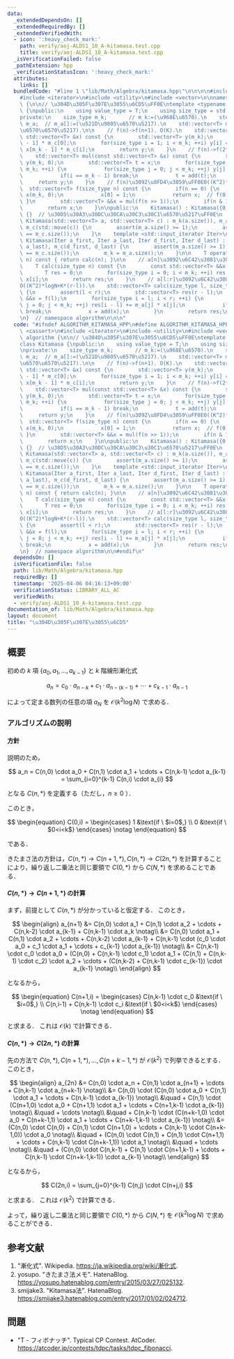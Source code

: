 ```yaml
---
data:
  _extendedDependsOn: []
  _extendedRequiredBy: []
  _extendedVerifiedWith:
  - icon: ':heavy_check_mark:'
    path: verify/aoj-ALDS1_10_A-kitamasa.test.cpp
    title: verify/aoj-ALDS1_10_A-kitamasa.test.cpp
  _isVerificationFailed: false
  _pathExtension: hpp
  _verificationStatusIcon: ':heavy_check_mark:'
  attributes:
    links: []
  bundledCode: "#line 1 \"lib/Math/Algebra/kitamasa.hpp\"\n\n\n\n#include <cassert>\n\
    #include <iterator>\n#include <utility>\n#include <vector>\n\nnamespace algorithm\
    \ {\n\n// \u304D\u305F\u307E\u3055\u6CD5\uFF0E\ntemplate <typename T>\nclass Kitamasa\
    \ {\npublic:\n    using value_type = T;\n    using size_type = std::size_t;\n\n\
    private:\n    size_type m_k;       // m_k:=(\u968E\u6570).\n    std::vector<T>\
    \ m_a;  // m_a[]:=(\u521D\u9805\u6570\u5217).\n    std::vector<T> m_c;  // m_c[]:=(\u4FC2\
    \u6570\u6570\u5217).\n\n    // f(n)->f(n+1). O(K).\n    std::vector<T> add(const\
    \ std::vector<T> &x) const {\n        std::vector<T> y(m_k);\n        y[0] = x[m_k\
    \ - 1] * m_c[0];\n        for(size_type i = 1; i < m_k; ++i) y[i] = x[i - 1] +\
    \ x[m_k - 1] * m_c[i];\n        return y;\n    }\n    // f(n)->f(2*n). O(K^2).\n\
    \    std::vector<T> mul(const std::vector<T> &x) const {\n        std::vector<T>\
    \ y(m_k, 0);\n        std::vector<T> t = x;\n        for(size_type i = 0; i <\
    \ m_k; ++i) {\n            for(size_type j = 0; j < m_k; ++j) y[j] += x[i] * t[j];\n\
    \            if(i == m_k - 1) break;\n            t = add(t);\n        }\n   \
    \     return y;\n    }\n    // f(n)\u3092\u8FD4\u3059\uFF0EO((K^2)*logN).\n  \
    \  std::vector<T> f(size_type n) const {\n        if(n == 0) {\n            std::vector<T>\
    \ x(m_k, 0);\n            x[0] = 1;\n            return x;  // f(0).\n       \
    \ }\n        std::vector<T> &&x = mul(f(n >> 1));\n        if(n & 1ULL) x = add(x);\n\
    \        return x;\n    }\n\npublic:\n    Kitamasa() : Kitamasa({0, 1}, {1, 1})\
    \ {}  // \u30D5\u30A3\u30DC\u30CA\u30C3\u30C1\u6570\u5217\uFF0E\n    explicit\
    \ Kitamasa(std::vector<T> a, std::vector<T> c) : m_k(a.size()), m_a(std::move(a)),\
    \ m_c(std::move(c)) {\n        assert(m_a.size() >= 1);\n        assert(m_a.size()\
    \ == m_c.size());\n    }\n    template <std::input_iterator Iter>\n    explicit\
    \ Kitamasa(Iter a_first, Iter a_last, Iter d_first, Iter d_last) : m_a(a_first,\
    \ a_last), m_c(d_first, d_last) {\n        assert(m_a.size() >= 1);\n        assert(m_a.size()\
    \ == m_c.size());\n        m_k = m_a.size();\n    }\n\n    T operator[](size_type\
    \ n) const { return calc(n); }\n\n    // a[n]\u3092\u6C42\u3081\u308B\uFF0EO((K^2)*logN).\n\
    \    T calc(size_type n) const {\n        const std::vector<T> &&x = f(n);\n \
    \       T res = 0;\n        for(size_type i = 0; i < m_k; ++i) res += m_a[i] *\
    \ x[i];\n        return res;\n    }\n    // a[l:r]\u3092\u6C42\u3081\u308B\uFF0E\
    O((K^2)*logN+K*(r-l)).\n    std::vector<T> calc(size_type l, size_type r) const\
    \ {\n        assert(l < r);\n        std::vector<T> res(r - l);\n        std::vector<T>\
    \ &&x = f(l);\n        for(size_type i = l; i < r; ++i) {\n            for(size_type\
    \ j = 0; j < m_k; ++j) res[i - l] += m_a[j] * x[j];\n            if(i == r - 1)\
    \ break;\n            x = add(x);\n        }\n        return res;\n    }\n};\n\
    \n}  // namespace algorithm\n\n\n"
  code: "#ifndef ALGORITHM_KITAMASA_HPP\n#define ALGORITHM_KITAMASA_HPP 1\n\n#include\
    \ <cassert>\n#include <iterator>\n#include <utility>\n#include <vector>\n\nnamespace\
    \ algorithm {\n\n// \u304D\u305F\u307E\u3055\u6CD5\uFF0E\ntemplate <typename T>\n\
    class Kitamasa {\npublic:\n    using value_type = T;\n    using size_type = std::size_t;\n\
    \nprivate:\n    size_type m_k;       // m_k:=(\u968E\u6570).\n    std::vector<T>\
    \ m_a;  // m_a[]:=(\u521D\u9805\u6570\u5217).\n    std::vector<T> m_c;  // m_c[]:=(\u4FC2\
    \u6570\u6570\u5217).\n\n    // f(n)->f(n+1). O(K).\n    std::vector<T> add(const\
    \ std::vector<T> &x) const {\n        std::vector<T> y(m_k);\n        y[0] = x[m_k\
    \ - 1] * m_c[0];\n        for(size_type i = 1; i < m_k; ++i) y[i] = x[i - 1] +\
    \ x[m_k - 1] * m_c[i];\n        return y;\n    }\n    // f(n)->f(2*n). O(K^2).\n\
    \    std::vector<T> mul(const std::vector<T> &x) const {\n        std::vector<T>\
    \ y(m_k, 0);\n        std::vector<T> t = x;\n        for(size_type i = 0; i <\
    \ m_k; ++i) {\n            for(size_type j = 0; j < m_k; ++j) y[j] += x[i] * t[j];\n\
    \            if(i == m_k - 1) break;\n            t = add(t);\n        }\n   \
    \     return y;\n    }\n    // f(n)\u3092\u8FD4\u3059\uFF0EO((K^2)*logN).\n  \
    \  std::vector<T> f(size_type n) const {\n        if(n == 0) {\n            std::vector<T>\
    \ x(m_k, 0);\n            x[0] = 1;\n            return x;  // f(0).\n       \
    \ }\n        std::vector<T> &&x = mul(f(n >> 1));\n        if(n & 1ULL) x = add(x);\n\
    \        return x;\n    }\n\npublic:\n    Kitamasa() : Kitamasa({0, 1}, {1, 1})\
    \ {}  // \u30D5\u30A3\u30DC\u30CA\u30C3\u30C1\u6570\u5217\uFF0E\n    explicit\
    \ Kitamasa(std::vector<T> a, std::vector<T> c) : m_k(a.size()), m_a(std::move(a)),\
    \ m_c(std::move(c)) {\n        assert(m_a.size() >= 1);\n        assert(m_a.size()\
    \ == m_c.size());\n    }\n    template <std::input_iterator Iter>\n    explicit\
    \ Kitamasa(Iter a_first, Iter a_last, Iter d_first, Iter d_last) : m_a(a_first,\
    \ a_last), m_c(d_first, d_last) {\n        assert(m_a.size() >= 1);\n        assert(m_a.size()\
    \ == m_c.size());\n        m_k = m_a.size();\n    }\n\n    T operator[](size_type\
    \ n) const { return calc(n); }\n\n    // a[n]\u3092\u6C42\u3081\u308B\uFF0EO((K^2)*logN).\n\
    \    T calc(size_type n) const {\n        const std::vector<T> &&x = f(n);\n \
    \       T res = 0;\n        for(size_type i = 0; i < m_k; ++i) res += m_a[i] *\
    \ x[i];\n        return res;\n    }\n    // a[l:r]\u3092\u6C42\u3081\u308B\uFF0E\
    O((K^2)*logN+K*(r-l)).\n    std::vector<T> calc(size_type l, size_type r) const\
    \ {\n        assert(l < r);\n        std::vector<T> res(r - l);\n        std::vector<T>\
    \ &&x = f(l);\n        for(size_type i = l; i < r; ++i) {\n            for(size_type\
    \ j = 0; j < m_k; ++j) res[i - l] += m_a[j] * x[j];\n            if(i == r - 1)\
    \ break;\n            x = add(x);\n        }\n        return res;\n    }\n};\n\
    \n}  // namespace algorithm\n\n#endif\n"
  dependsOn: []
  isVerificationFile: false
  path: lib/Math/Algebra/kitamasa.hpp
  requiredBy: []
  timestamp: '2025-04-06 04:16:13+09:00'
  verificationStatus: LIBRARY_ALL_AC
  verifiedWith:
  - verify/aoj-ALDS1_10_A-kitamasa.test.cpp
documentation_of: lib/Math/Algebra/kitamasa.hpp
layout: document
title: "\u304D\u305F\u307E\u3055\u6CD5"
---
```



## 概要

初めの $k$ 項 $\lbrace a_0, a_1, \ldots, a_{k-1} \rbrace$ と $k$ 階線形漸化式

$$
a_n = c_0 \cdot a_{n-k} + c_1 \cdot a_{n-(k-1)} + \cdots + c_{k-1} \cdot a_{n-1}
$$

によって定まる数列の任意の項 $a_N$ を $\mathcal{O}(k^2 \log N)$ で求める．


### アルゴリズムの説明

#### 方針

説明のため，

$$
a_n = C(n,0) \cdot a_0 + C(n,1) \cdot a_1 + \cdots + C(n,k-1) \cdot a_{k-1} = \sum_{i=0}^{k-1} C(n,i) \cdot a_{i}
$$

となる $C(n,*)$ を定義する（ただし，$n \geq 0$ ）．

このとき，

$$
\begin{equation}
C(0,i) = 
    \begin{cases}
    1 &\text{if \ $i=0$,} \\
    0 &\text{if \ $0<i<k$}
    \end{cases} \notag
\end{equation}
$$

である．


きたまさ法の方針は，$C(n,*) \rightarrow C(n+1,*), C(n,*) \rightarrow C(2n,*)$ を計算することにより，繰り返し二乗法と同じ要領で $C(0,*)$ から $C(N,*)$ を求めることである．


#### $C(n,*) \rightarrow C(n+1,*)$ の計算

まず，前提として $C(n,*)$ が分かっていると仮定する．
このとき，

$$
\begin{align}
a_{n+1} &= C(n,0) \cdot a_1 + C(n,1) \cdot a_2 + \cdots + C(n,k-2) \cdot a_{k-1} + C(n,k-1) \cdot a_k \notag\\
    &= C(n,0) \cdot a_1 + C(n,1) \cdot a_2 + \cdots + C(n,k-2) \cdot a_{k-1} + C(n,k-1) \cdot (c_0 \cdot a_0 + c_1 \cdot a_1 + \cdots + c_{k-1} \cdot a_{k-1}) \notag\\
    &= C(n,k-1) \cdot c_0 \cdot a_0 + (C(n,0) + C(n,k-1) \cdot c_1) \cdot a_1 + (C(n,1) + C(n,k-1) \cdot c_2) \cdot a_2 + \cdots + (C(n,k-2) + C(n,k-1)  \cdot c_{k-1}) \cdot a_{k-1} \notag\\
\end{align}
$$

となるから，

$$
\begin{equation}
C(n+1,i) = 
    \begin{cases}
    C(n,k-1) \cdot c_0 &\text{if \ $i=0$,} \\
    C(n,i-1) + C(n,k-1)  \cdot c_i &\text{if \ $0<i<k$}
    \end{cases} \notag
\end{equation}
$$

と求まる．
これは $\mathcal{O}(k)$ で計算できる．


#### $C(n,*) \rightarrow C(2n,*)$ の計算

先の方法で $C(n,*), C(n+1,*), \ldots, C(n+k-1,*)$ が $\mathcal{O}(k^2)$ で列挙できるとする．
このとき，

$$
\begin{align}
a_{2n} &= C(n,0) \cdot a_n + C(n,1) \cdot a_{n+1} + \cdots + C(n,k-1) \cdot a_{n+k-1} \notag\\
    &= C(n,0) \cdot (C(n,0) \cdot a_0 + C(n,1) \cdot a_1 + \cdots + C(n,k-1) \cdot a_{k-1}) \notag\\
    &\quad + C(n,1) \cdot (C(n+1,0) \cdot a_0 + C(n+1,1) \cdot a_1 + \cdots + C(n+1,k-1) \cdot a_{k-1}) \notag\\
    &\quad + \cdots \notag\\
    &\quad + C(n,k-1) \cdot (C(n+k-1,0) \cdot a_0 + C(n+k-1,1) \cdot a_1 + \cdots + C(n+k-1,k-1) \cdot a_{k-1}) \notag\\
    &= (C(n,0) \cdot C(n,0) + C(n,1) \cdot C(n+1,0) + \cdots + C(n,k-1) \cdot C(n+k-1,0)) \cdot a_0 \notag\\
    &\quad + (C(n,0) \cdot C(n,1) + C(n,1) \cdot C(n+1,1) + \cdots + C(n,k-1) \cdot C(n+k-1,1)) \cdot a_1 \notag\\
    &\quad + \cdots \notag\\
    &\quad + (C(n,0) \cdot C(n,k-1) + C(n,1) \cdot C(n+1,k-1) + \cdots + C(n,k-1) \cdot C(n+k-1,k-1)) \cdot a_{k-1} \notag\\
\end{align}
$$

となるから，

$$
C(2n,i) = \sum_{j=0}^{k-1} C(n,j) \cdot C(n+j,i)
$$

と求まる．
これは $\mathcal{O}(k^2)$ で計算できる．

よって，繰り返し二乗法と同じ要領で $C(0,*)$ から $C(N,*)$ を $\mathcal{O}(k^2 \log N)$ で求めることができる．


## 参考文献

1. "漸化式". Wikipedia. <https://ja.wikipedia.org/wiki/漸化式>.
1. yosupo. "きたまさ法メモ". HatenaBlog. <https://yosupo.hatenablog.com/entry/2015/03/27/025132>.
1. smijake3. "Kitamasa法". HatenaBlog. <https://smijake3.hatenablog.com/entry/2017/01/02/024712>.


## 問題

- "T - フィボナッチ". Typical CP Contest. AtCoder. <https://atcoder.jp/contests/tdpc/tasks/tdpc_fibonacci>.
